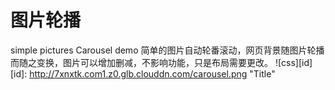 # 图片轮播
simple pictures Carousel demo
简单的图片自动轮番滚动，网页背景随图片轮播而随之变换，图片可以增加删减，不影响功能，只是布局需要更改。
![css][id]
[id]: http://7xnxtk.com1.z0.glb.clouddn.com/carousel.png "Title"
